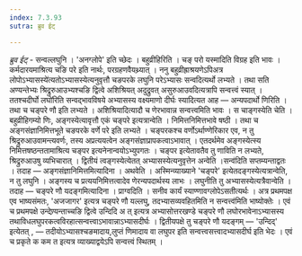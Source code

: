 ```yaml
---
index: 7.3.93
sutra: ब्रुव ईट्

---
```

_ब्रुव ईट्_ - सन्वल्लघुनि । 'अनग्लोपे' इति च्छेदः । बहुव्रीहिरिति । चङ् परो यस्मादिति विग्रह इति भावः । कर्मदारयमाश्रित्य चङि परे इति नार्थः, परग्रहणवैयथ्र्यात् । ननु बहुव्रीह्राश्रयणेऽपिअत्र लोपोऽभ्यासस्ये॑त्यतोऽभ्यासस्येत्यनुवृत्तौ चङपरके लघुनि परेऽभ्यासः सन्वदित्यर्थो लभ्यते । तथा सति अण्यन्तेभ्यः श्रिद्रुरुआउभ्यश्चङि द्वित्वे अशिश्रियत् अदुद्रुवत् असुरुआउवदित्यत्रापि सन्वत्त्वं स्यात् । ततश्चदीर्घो लघो॑रिति सन्वद्भावविषये अभ्यासस्य वक्ष्यमाणो दीर्घः स्यादित्यत आह — अन्यपदार्थो णिरिति । तथा च चङ्परे णौ इति लभ्यते । अशिश्रियादित्यादौ च णेरभावान्न सन्वत्त्वमिति भावः । स चाङ्गस्येति चेति । बहुव्रीहिगम्यो णिः, अङ्गस्येत्यावृत्तौ एकं चङ्परे इत्यत्रान्वेति । निमित्तनिमित्तभावे षष्ठी । तथा च अङ्गसंज्ञानिमित्तभूते चङपरके वर्णे परे इति लभ्यते । चङ्परकश्च वर्णोऽर्थाण्णेरिकार एव, न तु श्रिद्रुरुआउवामन्त्यवर्णः, तस्य अप्रत्ययत्वेन अङ्गसंज्ञाप्रापकत्वाऽभावात् । एतदर्थमेव अङ्गस्येत्स्य निमित्तषष्ठन्ततामाश्रित्य चङ्पर इत्यनेनान्वयोऽभ्युपगतः । चङ्पर इत्येतावतैव तु णाविति न लभ्यते, श्रिद्रुरुआउषु व्यभिचारात् । द्वितीयं त्वङ्गस्येत्येतत् अभ्यासस्येत्यनुवृत्तेन अन्वेति ।सन्व॑दिति सप्तम्यन्ताद्वतः । तदाह —  अङ्गसंज्ञानिमित्तमित्यादिना । अथवेति । अस्मिन्व्याख्याने 'चङ्परे' इत्येतदङ्गस्येत्यत्रान्वेति, न तु लघुनि । अङ्गस्य च प्रत्ययनिमित्तत्वादेव णेरन्यपदार्थस्य लाभः । लघुनीति तु अभ्यासस्येत्यत्रैवान्वेति । तदाह —  चङ्परे णौ यदङ्गमित्यादिना । प्राग्वदिति । सनीव कार्यं स्याण्णावग्लोपेऽसतीत्यर्थः । अत्र प्रथमपक्ष एव भाष्यसंमतः, 'अजजागर' इत्यत्र चङ्परे णौ यल्लघु, तदभ्यासव्यवहितमिति न सन्वत्त्व॑मिति भाष्योक्तेः । एवं च प्रथमपक्षे उन्देण्र्यन्ताच्चङि द्वित्वे उन्दिदि अ त् इत्यत्र अभ्यासोत्तरखण्डे चङ्परे णौ लघोरभावेनाऽभ्यासस्य तथाविधलघुपरकत्वविरहात्सन्वत्त्वाऽभावान्नाऽभ्यासदीर्घः । द्वितीयपक्षे तु चङ्परे णौ यदङ्गम् —  'उन्दिद्' इत्येतत् ,  —  तदीयोऽभ्यासश्चङमादाय,लुप्तं णिमादाय वा लघुपर इति सन्वत्त्वसत्त्वादभ्यासदीर्घ इति भेदः । एवं च प्रकृते क कम त इत्यत्र व्याख्याद्वयेऽपि सन्वत्त्वं स्थितम् ।